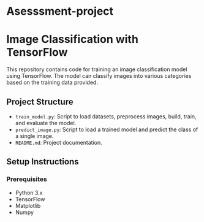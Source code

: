 # Asesssment-project

# Image Classification with TensorFlow

This repository contains code for training an image classification model using TensorFlow. The model can classify images into various categories based on the training data provided.

## Project Structure

- `train_model.py`: Script to load datasets, preprocess images, build, train, and evaluate the model.
- `predict_image.py`: Script to load a trained model and predict the class of a single image.
- `README.md`: Project documentation.

## Setup Instructions

### Prerequisites

- Python 3.x
- TensorFlow
- Matplotlib
- Numpy

